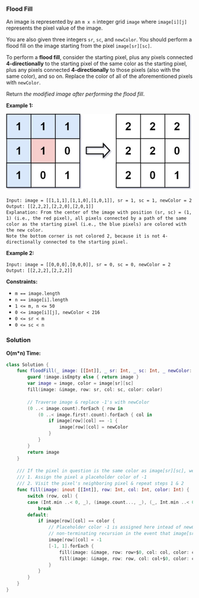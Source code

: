
### Flood Fill

An image is represented by an `m x n` integer grid `image` where `image[i][j]` represents the pixel value of the image.

You are also given three integers `sr`, `sc`, and `newColor`. You should perform a flood fill on the image starting from the pixel `image[sr][sc]`.

To perform a __flood fill__, consider the starting pixel, plus any pixels connected __4-directionally__ to the starting pixel of the same color as the starting pixel, plus any pixels connected __4-directionally__ to those pixels (also with the same color), and so on. Replace the color of all of the aforementioned pixels with `newColor`.

Return _the modified image after performing the flood fill_.

__Example 1:__

![images/question_733.jpg](images/question_733.jpg)

```
Input: image = [[1,1,1],[1,1,0],[1,0,1]], sr = 1, sc = 1, newColor = 2
Output: [[2,2,2],[2,2,0],[2,0,1]]
Explanation: From the center of the image with position (sr, sc) = (1, 1) (i.e., the red pixel), all pixels connected by a path of the same color as the starting pixel (i.e., the blue pixels) are colored with the new color.
Note the bottom corner is not colored 2, because it is not 4-directionally connected to the starting pixel.
```

__Example 2:__
```
Input: image = [[0,0,0],[0,0,0]], sr = 0, sc = 0, newColor = 2
Output: [[2,2,2],[2,2,2]]
```

__Constraints:__
* `m == image.length`
* `n == image[i].length`
* `1 <= m, n <= 50`
* `0 <= image[i][j], newColor < 216`
* `0 <= sr < m`
* `0 <= sc < n`

### Solution
__O(m*n) Time:__
```Swift
class Solution {
    func floodFill(_ image: [[Int]], _ sr: Int, _ sc: Int, _ newColor: Int) -> [[Int]] {
        guard !image.isEmpty else { return image }
        var image = image, color = image[sr][sc]
        fill(image: &image, row: sr, col: sc, color: color)

        // Traverse image & replace -1's with newColor
        (0 ..< image.count).forEach { row in
            (0 ..< image.first!.count).forEach { col in
                if image[row][col] == -1 {
                    image[row][col] = newColor
                }
            }
        }
        return image
    }
    
    /// If the pixel in question is the same color as image[sr][sc], we
    /// 1. Assign the pixel a placeholder color of -1
    /// 2. Visit the pixel's neighboring pixel & repeat steps 1 & 2
    func fill(image: inout [[Int]], row: Int, col: Int, color: Int) {
        switch (row, col) {
        case (Int.min ..< 0, _), (image.count..., _), (_, Int.min ..< 0), (_, image.first!.count...):
            break
        default:
            if image[row][col] == color {
                // Placeholder color -1 is assigned here intead of newColor to prevent
                // non-terminating recursion in the event that image[sr][sc] is equal to newColor.
                image[row][col] = -1
                [-1, 1].forEach {
                    fill(image: &image, row: row+$0, col: col, color: color)
                    fill(image: &image, row: row, col: col+$0, color: color)
                }
            }
        }
    }
}
```
